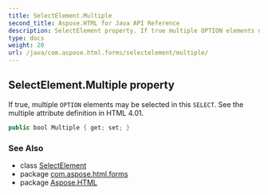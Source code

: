 ```yaml
---
title: SelectElement.Multiple
second_title: Aspose.HTML for Java API Reference
description: SelectElement property. If true multiple OPTION elements may be selected in this SELECT. See the multiple attribute definition in HTML 4.01
type: docs
weight: 20
url: /java/com.aspose.html.forms/selectelement/multiple/
---
```

## SelectElement.Multiple property

If true, multiple `OPTION` elements may be selected in this `SELECT`. See the multiple attribute definition in HTML 4.01.

```java
public bool Multiple { get; set; }
```

### See Also

* class [SelectElement](../)
* package [com.aspose.html.forms](../../../com.aspose.html.forms/)
* package [Aspose.HTML](../../../)
